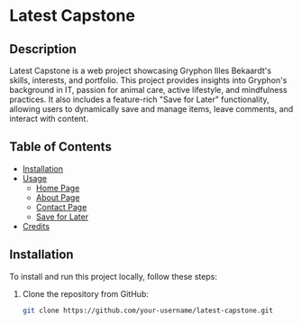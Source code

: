 # Latest Capstone

## Description

Latest Capstone is a web project showcasing Gryphon Illes Bekaardt's skills, interests, and portfolio. This project provides insights into Gryphon's background in IT, passion for animal care, active lifestyle, and mindfulness practices. It also includes a feature-rich "Save for Later" functionality, allowing users to dynamically save and manage items, leave comments, and interact with content.

## Table of Contents

- [Installation](#installation)
- [Usage](#usage)
  - [Home Page](#home-page)
  - [About Page](#about-page)
  - [Contact Page](#contact-page)
  - [Save for Later](#save-for-later)
- [Credits](#credits)

## Installation

To install and run this project locally, follow these steps:

1. Clone the repository from GitHub:
   ```bash
   git clone https://github.com/your-username/latest-capstone.git
